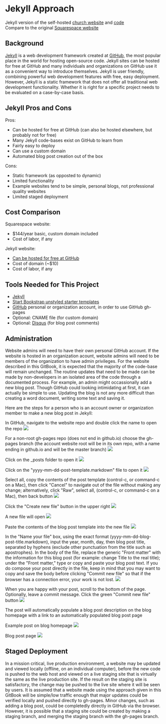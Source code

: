 # Jekyll Approach

Jekyll version of the self-hosted [church website](https://katherinemichel.github.io/self-hosted-church-website-jekyll) and [code](https://github.com/KatherineMichel/self-hosted-church-website-jekyll/tree/gh-pages)<br>
Compare to the original [Squarespace website](http://www.prettyprairieumc.org)

## Background

[Jekyll](https://jekyllrb.com) is a web development framework created at [GitHub](https://github.com), the most popular place in the world for hosting open-source code. Jekyll sites can be hosted for free at GitHub and many individuals and organizations on GitHub use it as a convenient way to introduce themselves. Jekyll is user friendly, combining powerful web development features with free, easy deployment. However, Jekyll is a static framework that does not offer all traditional web development functionality. Whether it is right for a specific project needs to be evaluated on a case-by-case basis. 
 
## Jekyll Pros and Cons

Pros:
* Can be hosted for free at GitHub (can also be hosted elsewhere, but probably not for free)
* Many Jekyll code-bases exist on GitHub to learn from
* Fairly easy to deploy
* Can use a custom domain
* Automated blog post creation out of the box

Cons:
* Static framework (as opposted to dynamic)
* Limited functionality
* Example websites tend to be simple, personal blogs, not professional quality websites
* Limited staged deployment

## Cost Comparison

Squarespace website: 
* $144/year basic, custom domain included
* Cost of labor, if any

Jekyll website: 
* [Can be hosted for free at GitHub](https://help.github.com/articles/using-jekyll-as-a-static-site-generator-with-github-pages)
* Cost of domain (~$10)
* Cost of labor, if any

## Tools Needed for This Project

* [Jekyll](https://jekyllrb.com)
* [Start Bookstrap unstyled starter templates](http://startbootstrap.com/template-categories/unstyled)
* [GitHub](https://github.com) personal or organization account, in order to use GitHub gh-pages
* Optional: CNAME file (for custom domain)
* Optional: [Disqus](https://disqus.com) (for blog post comments)

## Administration

Website admins will need to have their own personal GitHub account. If the website is hosted in an organization acount, website admins will need to be members of the organization to have admin privileges. For the website described in this GitBook, it is expected that the majority of the code-base will remain unchanged. The routine updates that need to be made can be made by non-developers in an isolated area of the code through a documented process. For example, an admin might occassionally add a new blog post. Though GitHub could looking intimidating at first, it can actually be simple to use. Updating the blog is not any more difficult than creating a word document, writing some text and saving it. 

Here are the steps for a person who is an account owner or organization member to make a new blog post in Jekyll: 

In GitHub, navigate to the website repo and double click the name to open the repo
![](images/self-hosted-church-website-jekyll.jpg)

For a non-root gh-pages repo (does not end in github.io) choose the gh-pages branch (the account website root will be in its own repo, with a name ending in github.io and will be the master branch)
![](images/gh-pages.jpg)

Click on the _posts folder to open it
![](images/posts.jpg)

Click on the "yyyy-mm-dd-post-template.markdown" file to open it
![](images/blog-posts.jpg)

Select all, copy the contents of the post template (control-c, or command-c on a Mac), then click "Cancel" to navigate out of the file without making any change; alternatively, click "Raw", select all, (control-c, or command-c on a Mac), then back button
![](images/copy-post-template.jpg)

Click the "Create new file" button in the upper right
![](images/create-new-file.jpg)

A new file will open
![](images/blog-post-new-file.jpg)

Paste the contents of the blog post template into the new file
![](images/paste-into-new-file.jpg)

In the "Name your file" box, using the exact format (yyyy-mm-dd-blog-post-title.markdown), input the year, month, day, then blog post title, separated by hyphens (exclude other punctuation from the title such as apostrophes). In the body of the file, replace the generic "Front matter" with the information for this blog post (for example: change Title to the real title); under the "Front matter," type or copy and paste your blog post text. If you do compose your post directly in the file, keep in mind that you may want to copy and save the body before clicking "Commit new file" so that if the browser has a connection error, your work is not lost.
![](images/new-blog-post.jpg)

When you are happy with your post, scroll to the bottom of the page. Optionally, leave a commit message. Click the green "Commit new file" button
![](images/commit-new-file.jpg)

The post will automatically populate a blog post description on the blog homepage with a link to an automatically populated blog post page

Example post on blog homepage
![](images/blog-post-example-homepage.jpg)

Blog post page
![](images/blog-post-example.jpg)

## Staged Deployment

In a mission critical, live production environment, a website may be updated and viewed locally (offline, on an individual computer), before the new code is pushed to the web host and viewed on a live staging site that is virtually the same as the live production site. If the result on the staging site is satisfactory, the change may be pushed to the live site where it will be seen by users. It is assumed that a website made using the approach given in this GitBook will be simple/low traffic enough that major updates could be verified locally and pushed directly to gh-pages. Minor changes, such as adding a blog post, could be completedly directly in GitHub via the browser. However, it is possible that a staging site could be created by making a staging branch, and merging the staging branch with the gh-pages branch. 

